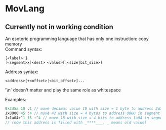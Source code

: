 # MovLang
## Currently not in working condition
An esoteric programming language that has only one instruction: copy memory<br>
Command syntax:
```
[<label>:]
[<segment>x]<dest> <value>[:<size|bit_size>]
```

Address syntax:
```
<address>[+<offset>|<bit_offset>]...
```
'\n' doesn't matter and play the same role as whitespace

Examples:
```d
0x3d5a 10 :1 // move decimal value 10 with size = 1 byte to address 3d5a in segment '0'
Jx0000 45 :4 // move 42 with size = 4 bytes to address 0000 in segment 'J'
Jx1a04+^1 15 :^4 // move 15 with size = 4 bits to address 1a04 in segment 'J' with bit offset 1
// (now this address is filled with _****___, _ means old value)
```
